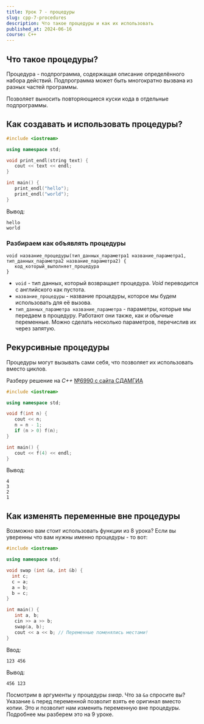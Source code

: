 ```yaml
---
title: Урок 7 - процедуры
slug: cpp-7-procedures
description: Что такое процедуры и как их использовать
published_at: 2024-06-16
course: C++
---
```

## Что такое процедуры?

Процедура - подпрограмма, содержащая описание определённого набора действий.
Подпрограмма может быть многократно вызвана из разных частей программы.

Позволяет выносить повторяющиеся куски кода в отдельные подпрограммы.

## Как создавать и использовать процедуры?

```cpp
#include <iostream>

using namespace std;

void print_endl(string text) {
   cout << text << endl;
}

int main() {
   print_endl("hello");
   print_endl("world");
}
```

Вывод:

```
hello
world
```

### Разбираем как объявлять процедуры

```
void название_процедуры(тип_данных_параметра1 название_параметра1, тип_данных_параметра2 название_параметра2) {
   код_который_выполняет_процедура
}
```

- `void` - тип данных, который возвращает процедура. _Void_ переводится с
  английского как пустота.
- `название_процедуры` - название процедуры, которое мы будем использовать для
  её вызова.
- `тип_данных_параметра название_параметра` - параметры, которые мы передаем в
  процедуру. Работают они также, как и обычные переменные. Можно сделать
  несколько параметров, перечислив их через запятую.

## Рекурсивные процедуры

Процедуры могут вызывать сами себя, что позволяет их использовать вместо циклов.

Разберу решение на _C++_
[№6990 с сайта СДАМГИА](https://inf-ege.sdamgia.ru/problem?id=6990)

```cpp
#include <iostream>

using namespace std;

void f(int n) {
   cout << n;
   n = n - 1;
   if (n > 0) f(n);
}

int main() {
   cout << f(4) << endl;
}
```

Вывод:

```
4
3
2
1
```

## Как изменять переменные вне процедуры

Возможно вам стоит использовать функции из 8 урока? Если вы уверенны что вам
нужны именно процедуры - то вот:

```cpp
#include <iostream>

using namespace std;

void swap (int &a, int &b) {
  int c;
  c = a;
  a = b;
  b = c;
}

int main() {
   int a, b;
   cin >> a >> b;
   swap(a, b);
   cout << a << b; // Переменные поменялись местами!
}
```

Ввод:

```
123 456
```

Вывод:

```
456 123
```

Посмотрим в аргументы у процедуры _swap_. Что за `&a` спросите вы? Указание `&`
перед переменной позволит взять ее оригинал вместо копии. Это и позволит нам
изменить переменную вне процедуры. Подробнее мы разберем это на 9 уроке.
